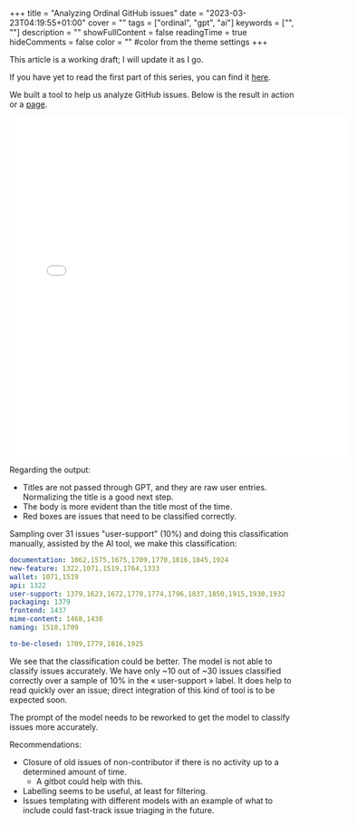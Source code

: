 +++
title = "Analyzing Ordinal GitHub issues"
date = "2023-03-23T04:19:55+01:00"
cover = ""
tags = ["ordinal", "gpt", "ai"]
keywords = ["", ""]
description = ""
showFullContent = false
readingTime = true
hideComments = false
color = "" #color from the theme settings
+++

This article is a working draft; I will update it as I go.

If you have yet to read the first part of this series, you can find it [here](/posts/analyzing-ordinal-github-issues/).

We built a tool to help us analyze GitHub issues. Below is the result in action or a [page](/codes/analyzing-ordinal-github-issues-p2/issues-display.html).

<iframe width="600" height="600" frameborder="0" src="/codes/analyzing-ordinal-github-issues-p2/issues-display.html" allow="accelerometer; autoplay; clipboard-write; encrypted-media; gyroscope; picture-in-picture" allowfullscreen></iframe>

Regarding the output:
 - Titles are not passed through GPT, and they are raw user entries. Normalizing the title is a good next step.
 - The body is more evident than the title most of the time.
 - Red boxes are issues that need to be classified correctly.

Sampling over 31 issues "user-support" (10%) and doing this classification manually, assisted by
the AI tool, we make this classification:

```yaml
documentation: 1062,1575,1675,1709,1770,1816,1845,1924
new-feature: 1322,1071,1519,1764,1333
wallet: 1071,1519
api: 1322
user-support: 1379,1623,1672,1770,1774,1796,1837,1850,1915,1930,1932
packaging: 1379
frontend: 1437
mime-content: 1468,1438
naming: 1518,1709

to-be-closed: 1709,1779,1816,1925
```

We see that the classification could be better. The model is not able to classify issues accurately. We have only ~10 out of ~30 issues classified correctly over a sample of 10% in the « user-support » label. It does help to read quickly over an issue; direct integration of this kind of tool is to be expected soon.

The prompt of the model needs to be reworked to get the model to classify issues more accurately.

Recommendations:
 - Closure of old issues of non-contributor if there is no activity up to a determined amount of time.
   - A gitbot could help with this.
 - Labelling seems to be useful, at least for filtering.
 - Issues templating with different models with an example of what to include could fast-track issue triaging in the future.